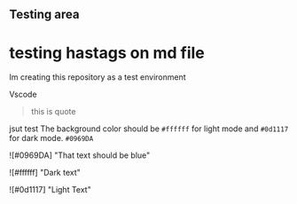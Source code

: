 ## Testing area
# testing hastags on md file

Im creating this repository as a test environment

Vscode 

> this is quote

jsut test
The background color should be `#ffffff` for light mode and `#0d1117` for dark mode. `#0969DA`

![#0969DA] "That text should be blue"

![#ffffff] "Dark text"

![#0d1117] "Light Text"